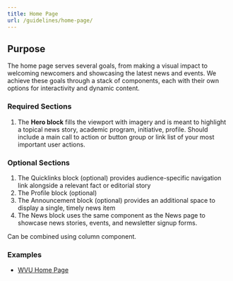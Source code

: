 ```yaml
---
title: Home Page
url: /guidelines/home-page/
---
```


## Purpose

The home page serves several goals, from making a visual impact to welcoming newcomers and showcasing the latest news and events. We achieve these goals through a stack of components, each with their own options for interactivity and dynamic content.

### Required Sections

1. The **Hero block** fills the viewport with imagery and is meant to highlight a topical news story, academic program, initiative, profile. Should include a main call to action or button group or link list of your most important user actions.

### Optional Sections

1. The Quicklinks block (optional) provides audience-specific navigation link alongside a relevant fact or editorial story
1. The Profile block (optional)
1. The Announcement block (optional) provides an additional space to display a single, timely news item
1. The News block uses the same component as the News page to showcase news stories, events, and newsletter signup forms.

Can be combined using column component.

### Examples

- [WVU Home Page](/prototypes/demo/home)